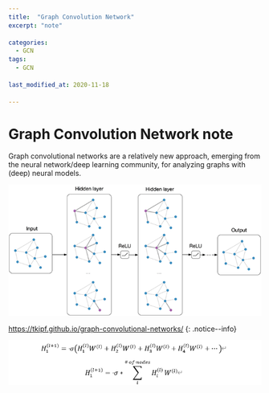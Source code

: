 ```yaml
---
title:  "Graph Convolution Network"
excerpt: "note"

categories:
  - GCN
tags:
  - GCN

last_modified_at: 2020-11-18
 
---
```


# Graph Convolution Network note

Graph convolutional networks are a relatively new approach, emerging from the neural network/deep learning community, for analyzing graphs with (deep) neural models.

<center> <img src="/assets/images/GCN/gcn_web.png"> </center>

https://tkipf.github.io/graph-convolutional-networks/
{: .notice--info}

<center> <img src="/assets/images/GCN/mathematical expression_1.png"> </center>
